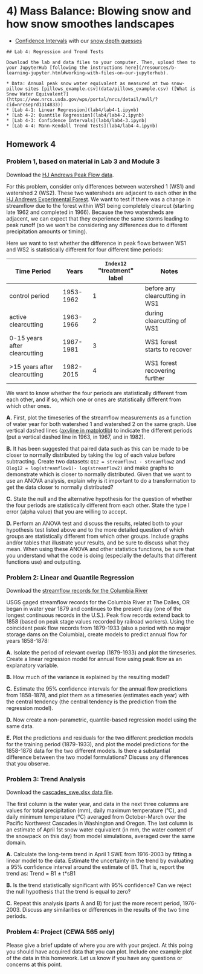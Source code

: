 # 4) Mass Balance:  Blowing snow and how snow smoothes landscapes

- [Confidence Intervals](lab2/confidence-intervals.ipynb) with our [snow depth guesses](data/snow_depth_guesses.csv)

```note
## Lab 4: Regression and Trend Tests

Download the lab and data files to your computer. Then, upload them to your JupyterHub [following the instructions here](/resources/b-learning-jupyter.html#working-with-files-on-our-jupyterhub).

* Data: Annual peak snow water equivalent as measured at two snow-pillow sites [pillows_example.csv](data/pillows_example.csv) ([What is Snow Water Equivalent?](https://www.nrcs.usda.gov/wps/portal/nrcs/detail/null/?cid=nrcseprd1314833))
* [Lab 4-1: Linear Regression](lab4/lab4-1.ipynb)
* [Lab 4-2: Quantile Regression](lab4/lab4-2.ipynb)
* [Lab 4-3: Confidence Intervals](lab4/lab4-3.ipynb)
* [Lab 4-4: Mann-Kendall Trend Tests](lab4/lab4-4.ipynb)

```


## Homework 4

### Problem 1, based on material in Lab 3 and Module 3

Download the [HJ Andrews Peak Flow data](data/HJAndrews_peakflow_WS1_WS2_WS3.xlsx).

For this problem, consider only differences between watershed 1 (WS1) and watershed 2 (WS2). These two watersheds are adjacent to each other in the [HJ Andrews Experimental Forest](https://andrewsforest.oregonstate.edu/). We want to test if there was a change in streamflow due to the forest within WS1 being completely clearcut (starting late 1962 and completed in 1966). Because the two watersheds are adjacent, we can expect that they experience the same storms leading to peak runoff (so we won't be considering any differences due to different precipitation amounts or timing). 

Here we want to test whether the difference in peak flows between WS1 and WS2 is statistically different for four different time periods:

| Time Period | Years | `Index12` "treatment" label | Notes |
| ----------- | --------------- | --------------- | --------------- |
| control period | 1953-1962 | 1 | before any clearcutting in WS1 |
| active clearcutting | 1963-1966 | 2 | during clearcutting of WS1 |
| 0-15 years after clearcutting | 1967-1981 | 3 | WS1 forest starts to recover |
| >15 years after clearcutting | 1982-2015 | 4 | WS1 forest recovering further |

We want to know whether the four periods are statistically different from each other, and if so, which one or ones are statistically different from which other ones.

 **A.** First, plot the timeseries of the streamflow measurements as a function of water year for both watershed 1 and watershed 2 on the same graph. Use vertical dashed lines ([axvline in matplotlib](https://matplotlib.org/3.1.1/api/_as_gen/matplotlib.pyplot.axvline.html)) to indicate the different periods (put a vertical dashed line in 1963, in 1967, and in 1982).
 
 **B.** It has been suggested that paired data such as this can be made to be closer to normally distributed by taking the log of each value before subtracting. Create two datasets: `Q12 = streamflow1 - streamflow2` and `Qlog12 = log(streamflow1)- log(streamflow2)` and make graphs to demonstrate which is closer to normally distributed. Given that we want to use an ANOVA analysis, explain why is it important to do a transformation to get the data closer to normally distributed?
 
 **C.** State the null and the alternative hypothesis for the question of whether the four periods are statistically different from each other. State the type I error (alpha value) that you are willing to accept.
 
 **D.** Perform an ANOVA test and discuss the results, related both to your hypothesis test listed above and to the more detailed question of which groups are statistically different from which other groups. Include graphs and/or tables that illustrate your results, and be sure to discuss what they mean. When using these ANOVA and other statistics functions, be sure that you understand what the code is doing (especially the defaults that different functions use) and outputting.
 

### Problem 2: Linear and Quantile Regression

Download the [streamflow records for the Columbia River](data/dalles_flow.csv)
 
USGS gaged streamflow records for the Columbia River at The Dalles, OR began in water year 1879 and continues to the present day (one of the longest continuous records in the U.S.). Peak flow records extend back to 1858 (based on peak stage values recorded by railroad workers). Using the coincident peak flow records from 1879-1933 (also a period with no major storage dams on the Columbia), create models to predict annual flow for years 1858-1878:

 **A.** Isolate the period of relevant overlap (1879-1933) and plot the timeseries. Create a linear regression model for annual flow using peak flow as an explanatory variable.
 
 **B.** How much of the variance is explained by the resulting model?
 
 **C.** Estimate the 95% confidence intervals for the annual flow predictions from 1858-1878, and plot them as a timeseries (estimates each year) with the central tendency (the central tendency is the prediction from the regression model).
 
 **D.** Now create a non-parametric, quantile-based regression model using the same data.
 
 **E.** Plot the predictions and residuals for the two different prediction models for the training period (1879-1933), and plot the model predictions for the 1858-1878 data for the two different models. Is there a substantial difference between the two model formulations? Discuss any differences that you observe.
 


### Problem 3: Trend Analysis

Download the [cascades_swe.xlsx data file](data/cascades_swe.xlsx).

The first column is the water year, and data in the next three columns are values for total precipitation (mm), daily maximum temperature (°C), and daily minimum temperature (°C) averaged from October-March over the Pacific Northwest Cascades in Washington and Oregon. The last column is an estimate of April 1st snow water equivalent (in mm, the water content of the snowpack on this day) from model simulations, averaged over the same domain.

 **A.** Calculate the long-term trend in April 1 SWE from 1916-2003 by fitting a linear model to the data. Estimate the uncertainty in the trend by evaluating a 95% confidence interval around the estimate of B1. That is, report the trend as: Trend = B1 ± t*sB1


 **B.** Is the trend statistically significant with 95% confidence? Can we reject the null hypothesis that the trend is equal to zero?

 **C.** Repeat this analysis (parts A and B) for just the more recent period, 1976-2003. Discuss any similarities or differences in the results of the two time periods.



### Problem 4: Project (CEWA 565 only)

Please give a brief update of where you are with your project.  At this poing you should have acquired data that you can plot.  Include one example plot of the data in this homework.  Let us know if you have any questions or concerns at this point.
